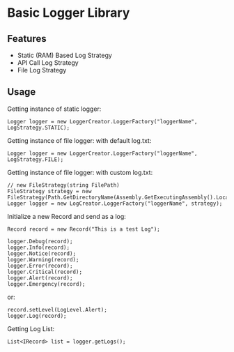Basic Logger Library
========

Features
--------

- Static (RAM) Based Log Strategy
- API Call Log Strategy
- File Log Strategy


Usage
----------
Getting instance of static logger: 

    Logger logger = new LoggerCreator.LoggerFactory("loggerName", LogStrategy.STATIC);

Getting instance of file logger: with default log.txt:

    Logger logger = new LoggerCreator.LoggerFactory("loggerName", LogStrategy.FILE);

Getting instance of file logger: with custom log.txt:

	// new FileStrategy(string FilePath)
	FileStrategy strategy = new FileStrategy(Path.GetDirectoryName(Assembly.GetExecutingAssembly().Location));
	Logger logger = new LogCreator.LoggerFactory("loggerName", strategy);	

Initialize a new Record and send as a log:

	Record record = new Record("This is a test Log");

	logger.Debug(record);
	logger.Info(record);
	logger.Notice(record);
	logger.Warning(record);
	logger.Error(record);
	logger.Critical(record);
	logger.Alert(record);
	logger.Emergency(record);

or: 
	
	record.setLevel(LogLevel.Alert);
	logger.Log(record);

Getting Log List:

	List<IRecord> list = logger.getLogs();
